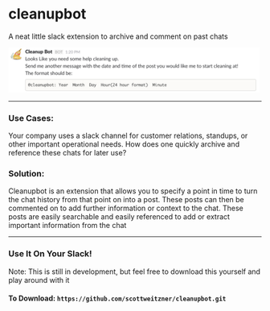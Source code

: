 # cleanupbot
A neat little slack extension to archive and comment on past chats

<img src="./screenshots/prompt.png" style="width: 500px;" />

---

### Use Cases: 
Your company uses a slack channel for customer relations, standups, or other important operational needs. How does one quickly archive and reference these chats for later use? 

### Solution: 
Cleanupbot is an extension that allows you to specify a point in time to turn the chat history from that point on into a post. These posts can then be commented on to add further information or context to the chat. These posts are easily searchable and easily referenced to add or extract important information from the chat

---

### Use It On Your Slack!
Note: This is still in development, but feel free to download this yourself and play around with it
#### To Download: `https://github.com/scottweitzner/cleanupbot.git`

